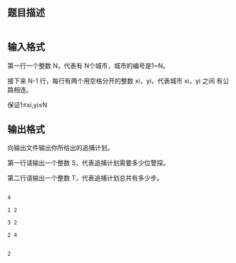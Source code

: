 ## 题目描述

<p><img border="0" src="https://s2.loli.net/2023/08/15/tdsLMwkhYxDpKu8.png" alt=""></p>

## 输入格式

<div>
 第一行一个整数 N，代表有 N个城市，城市的编号是1~N。 
</div>
<div>
 接下来 N-1 行，每行有两个用空格分开的整数 xi，yi，代表城市 xi，yi 之间 有公路相连。
</div>
<div>
 保证1≤xi,yi≤N
</div>

## 输出格式

<div>
 向输出文件输出你所给出的追捕计划。 
</div>
<div>
 第一行请输出一个整数 S，代表追捕计划需要多少位警探。 
</div>
<div>
 第二行请输出一个整数 T，代表追捕计划总共有多少步。
</div>

```input1
4
1 2
3 2
2 4
```
```output1
2
```

